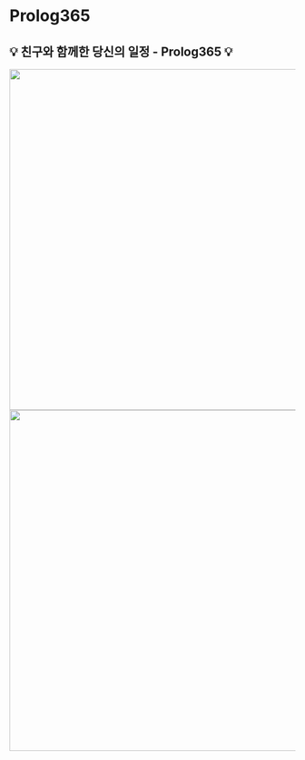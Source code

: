 # Prolog365
## 💡 친구와 함께한 당신의 일정 - Prolog365 💡
<img src="https://github.com/Prolog365/Prolog365/assets/43375122/04004058-5ea4-42d2-adab-2fedcec1ea47" width="600" height="600">
<img src="https://github.com/Prolog365/Prolog365/assets/43375122/e2996f9a-acdb-4fe5-bb2a-d8d9d7cb940c" width="600" height="600">
